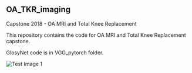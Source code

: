 ## OA_TKR_imaging
Capstone 2018 - OA MRI and Total Knee Replacement

This repository contains the code for OA MRI and Total Knee Replacement capstone. 

GlosyNet code is in VGG_pytorch folder. 

![Test Image 1](3DTest.png)
